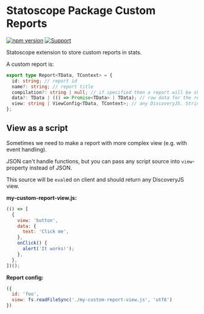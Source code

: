 # Statoscope Package Custom Reports

[![npm version](https://badge.fury.io/js/%40statoscope%2Fstats-extension-package-info.svg)](https://badge.fury.io/js/%40statoscope%2Fstats-extension-custom-reports)
[![Support](https://img.shields.io/badge/-Support-blue)](https://opencollective.com/statoscope)

Statoscope extension to store custom reports in stats.

A custom report is:

```ts
export type Report<TData, TContext> = {
  id: string; // report id
  name?: string; // report title
  compilation?: string | null; // if specified then a report will be shown only in specific compilation
  data?: TData | (() => Promise<TData> | TData); // raw data for the report or a function that produces a data (may return promise)
  view: string | ViewConfig<TData, TContext>; // any DiscoveryJS. String turns to script to eval
};
```

## View as a script

Sometimes we need to make a report with more complex view (e.g. with event handling).

JSON can't handle functions, but you can pass any script source into `view`-property instead of JSON.

This source will be `eval`ed on client and should return any DiscoveryJS view.

**my-custom-report-view.js:**
```js
(() => [
  {
    view: 'button',
    data: {
      text: 'Click me',
    },
    onClick() {
      alert('It works!');
    },
  },
])();
```

**Report config:**
```js
({
  id: 'foo',
  view: fs.readFileSync('./my-custom-report-view.js', 'utf8')
})
```

